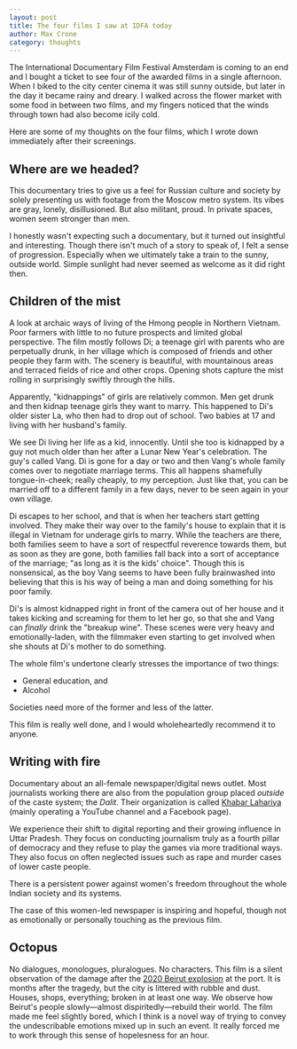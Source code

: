 ```yaml
---
layout: post
title: The four films I saw at IDFA today
author: Max Crone
category: thoughts
---
```


The International Documentary Film Festival Amsterdam is coming to an end and I bought a ticket to see four of the awarded films in a single afternoon. When I biked to the city center cinema it was still sunny  outside, but later in the day it became rainy and dreary. I walked across the flower market with some food in between two films, and my fingers noticed that the winds through town had also become icily cold.

Here are some of my thoughts on the four films, which I wrote down immediately after their screenings.

## Where are we headed?

This documentary tries to give us a feel for Russian culture and society by solely presenting us with footage from the Moscow metro system. Its vibes are gray, lonely, disillusioned. But also militant, proud. In private spaces, women seem stronger than men.

I honestly wasn't expecting such a documentary, but it turned out insightful and interesting. Though there isn't much of a story to speak of, I felt a sense of progression. Especially when we ultimately take a train to the sunny, outside world. Simple sunlight had never seemed as welcome as it did right then.

## Children of the mist

A look at archaic ways of living of the Hmong people in Northern Vietnam. Poor farmers with little to no future prospects and limited global perspective. The film mostly follows Di; a teenage girl with parents who are perpetually drunk, in her village which is composed of friends and other people they farm with. The scenery is beautiful, with mountainous areas and terraced fields of rice and other crops. Opening shots capture the mist rolling in surprisingly swiftly through the hills.

Apparently, "kidnappings" of girls are relatively common. Men get drunk and then kidnap teenage girls they want to marry. This happened to Di's older sister La, who then had to drop out of school. Two babies at 17 and living with her husband's family.

We see Di living her life as a kid, innocently. Until she too is kidnapped by a guy not much older than her after a Lunar New Year's celebration. The guy's called Vang. Di is gone for a day or two and then Vang's whole family comes over to negotiate marriage terms. This all happens shamefully tongue-in-cheek; really cheaply, to my perception. Just like that, you can be married off to a different family in a few days, never to be seen again in your own village.

Di escapes to her school, and that is when her teachers start getting involved. They make their way over to the family's house to explain that it is illegal in Vietnam for underage girls to marry. While the teachers are there, both families seem to have a sort of respectful reverence towards them, but as soon as they are gone, both families fall back into a sort of acceptance of the marriage; "as long as it is the kids' choice". Though this is nonsensical, as the boy Vang seems to have been fully brainwashed into believing that this is his way of being a man and doing something for his poor family.

Di's is almost kidnapped right in front of the camera out of her house and it takes kicking and screaming for them to let her go, so that she and Vang can *finally* drink the "breakup wine". These scenes were very heavy and emotionally-laden, with the filmmaker even starting to get involved when she shouts at Di's mother to do something.

The whole film's undertone clearly stresses the importance of two things:

- General education, and
- Alcohol

Societies need more of the former and less of the latter.

This film is really well done, and I would wholeheartedly recommend it to anyone.

## Writing with fire

Documentary about an all-female newspaper/digital news outlet. Most journalists working there are also from the population group placed *outside* of the caste system; the *Dalit*. Their organization is called [Khabar Lahariya](https://www.youtube.com/c/KhabarLahariyaDigital/videos) (mainly operating a YouTube channel and a Facebook page).

We experience their shift to digital reporting and their growing influence in Uttar Pradesh. They focus on conducting journalism truly as a fourth pillar of democracy and they refuse to play the games via more traditional ways. They also focus on often neglected issues such as rape and murder cases of lower caste people.

There is a persistent power against women's freedom throughout the whole Indian society and its systems.

The case of this women-led newspaper is inspiring and hopeful, though not as emotionally or personally touching as the previous film.

## Octopus

No dialogues, monologues, pluralogues. No characters. This film is a silent observation of the damage after the [2020 Beirut explosion](https://en.wikipedia.org/wiki/2020_Beirut_explosion) at the port. It is months after the tragedy, but the city is littered with rubble and dust. Houses, shops, everything; broken in at least one way. We observe how Beirut's people slowly—almost dispiritedly—rebuild their world. The film made me feel slightly bored, which I think is a novel way of trying to convey the undescribable emotions mixed up in such an event. It really forced me to work through this sense of hopelesness for an hour.
